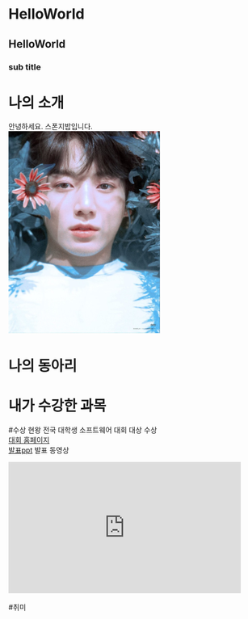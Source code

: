# HelloWorld
## HelloWorld
### sub title

# 나의 소개
안녕하세요. 스폰지밥입니다. <br>
<img src = 'jk.jpg' width="300" height="400">

# 나의 동아리

# 내가 수강한 과목

#수상 현왕
전국 대학생 소프트웨어 대회 대상 수상 <br>
[대회 홈페이지](https://www.naver.com) <br>
[발표ppt](/프레젠테이션1.pptx) 
발표 동영상
<iframe width="460" height="260" src="https://www.youtube.com/embed/W9PWPf1Qzls" title="ATEEZ 에이티즈 - Answer Stage Mix(교차편집) Special Edit." frameborder="0" allow="accelerometer; autoplay; clipboard-write; encrypted-media; gyroscope; picture-in-picture; web-share" allowfullscreen></iframe>

#취미
